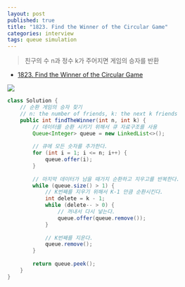 ```yaml
---
layout: post
published: true
title: "1823. Find the Winner of the Circular Game"
categories: interview
tags: queue simulation
---
```


> 친구의 수 n과 정수 k가 주어지면 게임의 승자를 반환

- [1823. Find the Winner of the Circular Game](https://leetcode.com/problems/find-the-winner-of-the-circular-game/)

![](https://assets.leetcode.com/uploads/2021/03/25/ic234-q2-ex11.png)

```java
class Solution {
    // 순환 게임의 승자 찾기
    // n: the number of friends, k: the next k friends
    public int findTheWinner(int n, int k) {
        // 데이터를 순환 시키기 위해서 큐 자료구조를 사용
        Queue<Integer> queue = new LinkedList<>();
        
        // 큐에 모든 숫자를 추가한다.
        for (int i = 1; i <= n; i++) {
            queue.offer(i);
        }
        
        // 마지막 데이터가 남을 때가지 순환하고 지우고를 반복한다.
        while (queue.size() > 1) {
            // K번째를 지우기 위해서 K-1 만큼 순환시킨다.
            int delete = k - 1;
            while (delete-- > 0) {
                // 꺼내서 다시 넣는다.
                queue.offer(queue.remove());
            }
            
            // K번째를 지운다.
            queue.remove();
        }
        
        return queue.peek();
    }
}
```
